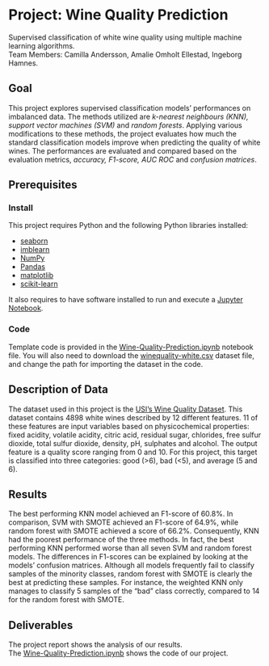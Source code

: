 # Project: Wine Quality Prediction

Supervised classification of white wine quality using multiple machine learning algorithms.  
Team Members: Camilla Andersson, Amalie Omholt Ellestad, Ingeborg Hamnes.

## Goal

This project explores supervised classification models’ performances on imbalanced data. The methods utilized are *k-nearest neighbours (KNN), support vector machines (SVM)* and *random forests*. Applying various modifications to these methods, the project evaluates how much the standard classification models improve when predicting the quality of white wines. The performances are evaluated and compared based on the evaluation metrics, *accuracy, F1-score, AUC ROC* and *confusion matrices*.

## Prerequisites
### Install
This project requires Python and the following Python libraries installed:
* [seaborn](https://pypi.org/project/seaborn/)
* [imblearn](https://pypi.org/project/imblearn/)
* [NumPy](https://numpy.org/)
* [Pandas](https://pandas.pydata.org/)
* [matplotlib](https://matplotlib.org/)
* [scikit-learn](https://scikit-learn.org/stable/)

It also requires to have software installed to run and execute a [Jupyter Notebook](http://ipython.org/notebook.html).

### Code
Template code is provided in the [Wine-Quality-Prediction.ipynb](https://github.com/ingeham/Project---Wine-Quality-Prediction/blob/main/Wine-Quality-Prediction.ipynb) notebook file. You will also need to download the [winequality-white.csv](https://github.com/ingeham/Project---Wine-Quality-Prediction/blob/main/winequality-white.csv) dataset file, and change the path for importing the dataset in the code.

## Description of Data
The dataset used in this project is the [USI’s Wine Quality Dataset](http://archive.ics.uci.edu/ml/datasets/Wine+Quality?fbclid=IwAR27uuowpx_0cv3ms-J0oMG26JAc3YaGToyv_Il643NFmn-USlEJhNoE1_A). This dataset contains 4898 white wines described by 12 different features. 11 of these features are input variables based on physicochemical properties: fixed acidity, volatile acidity, citric acid, residual sugar, chlorides, free sulfur dioxide, total sulfur dioxide, density, pH, sulphates and alcohol. The output feature is a quality score ranging from 0 and 10. For this project, this target is classified into three categories: good (>6), bad (<5), and average (5 and 6).

## Results
The best performing KNN model achieved an F1-score of 60.8%. In comparison,  SVM with SMOTE achieved an F1-score of 64.9%, while random forest with SMOTE achieved a score of 66.2%. Consequently, KNN had the poorest performance of the three methods. In fact, the best performing KNN performed worse than all seven SVM and random forest models. The differences in F1-scores can be explained by looking at the models’ confusion matrices. Although all models frequently fail to classify samples of the minority classes, random forest with SMOTE is clearly the best at predicting these samples. For instance, the weighted KNN only manages to classify 5 samples of the “bad” class correctly, compared to 14 for the random forest with SMOTE.

## Deliverables
The project report shows the analysis of our results. <br />
The [Wine-Quality-Prediction.ipynb](https://github.com/ingeham/Project---Wine-Quality-Prediction/blob/main/Wine-Quality-Prediction.ipynb) shows the code of our project. 
